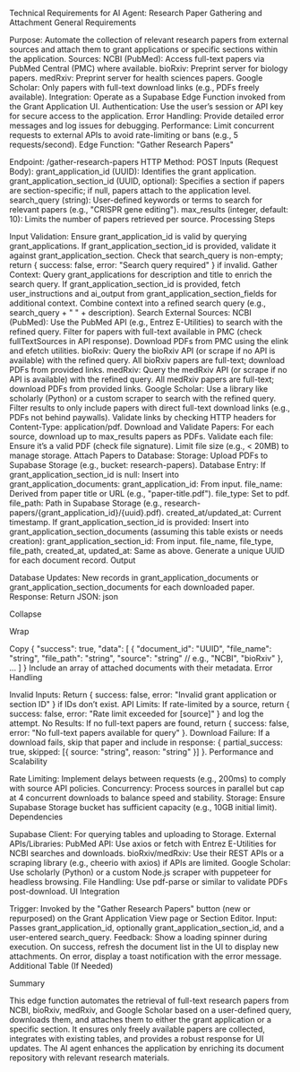 Technical Requirements for AI Agent: Research Paper Gathering and Attachment
General Requirements

Purpose: Automate the collection of relevant research papers from external sources and attach them to grant applications or specific sections within the application.
Sources:
NCBI (PubMed): Access full-text papers via PubMed Central (PMC) where available.
bioRxiv: Preprint server for biology papers.
medRxiv: Preprint server for health sciences papers.
Google Scholar: Only papers with full-text download links (e.g., PDFs freely available).
Integration: Operate as a Supabase Edge Function invoked from the Grant Application UI.
Authentication: Use the user’s session or API key for secure access to the application.
Error Handling: Provide detailed error messages and log issues for debugging.
Performance: Limit concurrent requests to external APIs to avoid rate-limiting or bans (e.g., 5 requests/second).
Edge Function: "Gather Research Papers"

Endpoint: /gather-research-papers
HTTP Method: POST
Inputs (Request Body):
grant_application_id (UUID): Identifies the grant application.
grant_application_section_id (UUID, optional): Specifies a section if papers are section-specific; if null, papers attach to the application level.
search_query (string): User-defined keywords or terms to search for relevant papers (e.g., "CRISPR gene editing").
max_results (integer, default: 10): Limits the number of papers retrieved per source.
Processing Steps

Input Validation:
Ensure grant_application_id is valid by querying grant_applications.
If grant_application_section_id is provided, validate it against grant_application_section.
Check that search_query is non-empty; return { success: false, error: "Search query required" } if invalid.
Gather Context:
Query grant_applications for description and title to enrich the search query.
If grant_application_section_id is provided, fetch user_instructions and ai_output from grant_application_section_fields for additional context.
Combine context into a refined search query (e.g., search_query + " " + description).
Search External Sources:
NCBI (PubMed):
Use the PubMed API (e.g., Entrez E-Utilities) to search with the refined query.
Filter for papers with full-text available in PMC (check fullTextSources in API response).
Download PDFs from PMC using the elink and efetch utilities.
bioRxiv:
Query the bioRxiv API (or scrape if no API is available) with the refined query.
All bioRxiv papers are full-text; download PDFs from provided links.
medRxiv:
Query the medRxiv API (or scrape if no API is available) with the refined query.
All medRxiv papers are full-text; download PDFs from provided links.
Google Scholar:
Use a library like scholarly (Python) or a custom scraper to search with the refined query.
Filter results to only include papers with direct full-text download links (e.g., PDFs not behind paywalls).
Validate links by checking HTTP headers for Content-Type: application/pdf.
Download and Validate Papers:
For each source, download up to max_results papers as PDFs.
Validate each file:
Ensure it’s a valid PDF (check file signature).
Limit file size (e.g., < 20MB) to manage storage.
Attach Papers to Database:
Storage: Upload PDFs to Supabase Storage (e.g., bucket: research-papers).
Database Entry:
If grant_application_section_id is null:
Insert into grant_application_documents:
grant_application_id: From input.
file_name: Derived from paper title or URL (e.g., "paper-title.pdf").
file_type: Set to pdf.
file_path: Path in Supabase Storage (e.g., research-papers/{grant_application_id}/{uuid}.pdf).
created_at/updated_at: Current timestamp.
If grant_application_section_id is provided:
Insert into grant_application_section_documents (assuming this table exists or needs creation):
grant_application_section_id: From input.
file_name, file_type, file_path, created_at, updated_at: Same as above.
Generate a unique UUID for each document record.
Output

Database Updates:
New records in grant_application_documents or grant_application_section_documents for each downloaded paper.
Response:
Return JSON:
json

Collapse

Wrap

Copy
{
  "success": true,
  "data": [
    {
      "document_id": "UUID",
      "file_name": "string",
      "file_path": "string",
      "source": "string" // e.g., "NCBI", "bioRxiv"
    },
    ...
  ]
}
Include an array of attached documents with their metadata.
Error Handling

Invalid Inputs:
Return { success: false, error: "Invalid grant application or section ID" } if IDs don’t exist.
API Limits:
If rate-limited by a source, return { success: false, error: "Rate limit exceeded for [source]" } and log the attempt.
No Results:
If no full-text papers are found, return { success: false, error: "No full-text papers available for query" }.
Download Failure:
If a download fails, skip that paper and include in response: { partial_success: true, skipped: [{ source: "string", reason: "string" }] }.
Performance and Scalability

Rate Limiting: Implement delays between requests (e.g., 200ms) to comply with source API policies.
Concurrency: Process sources in parallel but cap at 4 concurrent downloads to balance speed and stability.
Storage: Ensure Supabase Storage bucket has sufficient capacity (e.g., 10GB initial limit).
Dependencies

Supabase Client: For querying tables and uploading to Storage.
External APIs/Libraries:
PubMed API: Use axios or fetch with Entrez E-Utilities for NCBI searches and downloads.
bioRxiv/medRxiv: Use their REST APIs or a scraping library (e.g., cheerio with axios) if APIs are limited.
Google Scholar: Use scholarly (Python) or a custom Node.js scraper with puppeteer for headless browsing.
File Handling: Use pdf-parse or similar to validate PDFs post-download.
UI Integration

Trigger: Invoked by the "Gather Research Papers" button (new or repurposed) on the Grant Application View page or Section Editor.
Input: Passes grant_application_id, optionally grant_application_section_id, and a user-entered search_query.
Feedback:
Show a loading spinner during execution.
On success, refresh the document list in the UI to display new attachments.
On error, display a toast notification with the error message.
Additional Table (If Needed)


Summary

This edge function automates the retrieval of full-text research papers from NCBI, bioRxiv, medRxiv, and Google Scholar based on a user-defined query, downloads them, and attaches them to either the grant application or a specific section. It ensures only freely available papers are collected, integrates with existing tables, and provides a robust response for UI updates. The AI agent enhances the application by enriching its document repository with relevant research materials.